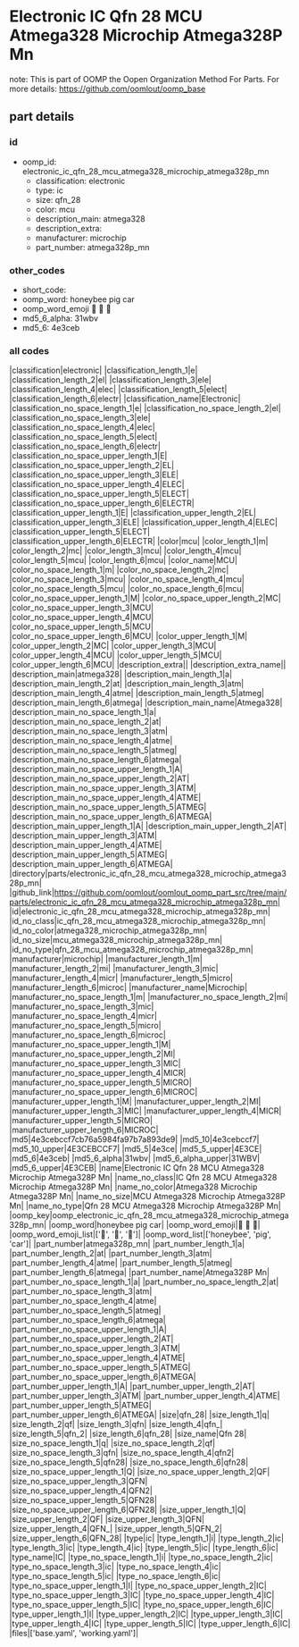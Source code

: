 # Electronic IC Qfn 28 MCU Atmega328 Microchip Atmega328P Mn  

note: This is part of OOMP the Oopen Organization Method For Parts. For more details: https://github.com/oomlout/oomp_base

##  part details





### id
* oomp_id: electronic_ic_qfn_28_mcu_atmega328_microchip_atmega328p_mn
  * classification: electronic
  * type: ic
  * size: qfn_28
  * color: mcu
  * description_main: atmega328
  * description_extra: 
  * manufacturer: microchip
  * part_number: atmega328p_mn

### other_codes
* short_code: 
* oomp_word: honeybee pig car
* oomp_word_emoji :honeybee: :pig: :car:
* md5_6_alpha: 31wbv
* md5_6: 4e3ceb

### all codes 
|classification|electronic|
|classification_length_1|e|
|classification_length_2|el|
|classification_length_3|ele|
|classification_length_4|elec|
|classification_length_5|elect|
|classification_length_6|electr|
|classification_name|Electronic|
|classification_no_space_length_1|e|
|classification_no_space_length_2|el|
|classification_no_space_length_3|ele|
|classification_no_space_length_4|elec|
|classification_no_space_length_5|elect|
|classification_no_space_length_6|electr|
|classification_no_space_upper_length_1|E|
|classification_no_space_upper_length_2|EL|
|classification_no_space_upper_length_3|ELE|
|classification_no_space_upper_length_4|ELEC|
|classification_no_space_upper_length_5|ELECT|
|classification_no_space_upper_length_6|ELECTR|
|classification_upper_length_1|E|
|classification_upper_length_2|EL|
|classification_upper_length_3|ELE|
|classification_upper_length_4|ELEC|
|classification_upper_length_5|ELECT|
|classification_upper_length_6|ELECTR|
|color|mcu|
|color_length_1|m|
|color_length_2|mc|
|color_length_3|mcu|
|color_length_4|mcu|
|color_length_5|mcu|
|color_length_6|mcu|
|color_name|MCU|
|color_no_space_length_1|m|
|color_no_space_length_2|mc|
|color_no_space_length_3|mcu|
|color_no_space_length_4|mcu|
|color_no_space_length_5|mcu|
|color_no_space_length_6|mcu|
|color_no_space_upper_length_1|M|
|color_no_space_upper_length_2|MC|
|color_no_space_upper_length_3|MCU|
|color_no_space_upper_length_4|MCU|
|color_no_space_upper_length_5|MCU|
|color_no_space_upper_length_6|MCU|
|color_upper_length_1|M|
|color_upper_length_2|MC|
|color_upper_length_3|MCU|
|color_upper_length_4|MCU|
|color_upper_length_5|MCU|
|color_upper_length_6|MCU|
|description_extra||
|description_extra_name||
|description_main|atmega328|
|description_main_length_1|a|
|description_main_length_2|at|
|description_main_length_3|atm|
|description_main_length_4|atme|
|description_main_length_5|atmeg|
|description_main_length_6|atmega|
|description_main_name|Atmega328|
|description_main_no_space_length_1|a|
|description_main_no_space_length_2|at|
|description_main_no_space_length_3|atm|
|description_main_no_space_length_4|atme|
|description_main_no_space_length_5|atmeg|
|description_main_no_space_length_6|atmega|
|description_main_no_space_upper_length_1|A|
|description_main_no_space_upper_length_2|AT|
|description_main_no_space_upper_length_3|ATM|
|description_main_no_space_upper_length_4|ATME|
|description_main_no_space_upper_length_5|ATMEG|
|description_main_no_space_upper_length_6|ATMEGA|
|description_main_upper_length_1|A|
|description_main_upper_length_2|AT|
|description_main_upper_length_3|ATM|
|description_main_upper_length_4|ATME|
|description_main_upper_length_5|ATMEG|
|description_main_upper_length_6|ATMEGA|
|directory|parts/electronic_ic_qfn_28_mcu_atmega328_microchip_atmega328p_mn|
|github_link|https://github.com/oomlout/oomlout_oomp_part_src/tree/main/parts/electronic_ic_qfn_28_mcu_atmega328_microchip_atmega328p_mn|
|id|electronic_ic_qfn_28_mcu_atmega328_microchip_atmega328p_mn|
|id_no_class|ic_qfn_28_mcu_atmega328_microchip_atmega328p_mn|
|id_no_color|atmega328_microchip_atmega328p_mn|
|id_no_size|mcu_atmega328_microchip_atmega328p_mn|
|id_no_type|qfn_28_mcu_atmega328_microchip_atmega328p_mn|
|manufacturer|microchip|
|manufacturer_length_1|m|
|manufacturer_length_2|mi|
|manufacturer_length_3|mic|
|manufacturer_length_4|micr|
|manufacturer_length_5|micro|
|manufacturer_length_6|microc|
|manufacturer_name|Microchip|
|manufacturer_no_space_length_1|m|
|manufacturer_no_space_length_2|mi|
|manufacturer_no_space_length_3|mic|
|manufacturer_no_space_length_4|micr|
|manufacturer_no_space_length_5|micro|
|manufacturer_no_space_length_6|microc|
|manufacturer_no_space_upper_length_1|M|
|manufacturer_no_space_upper_length_2|MI|
|manufacturer_no_space_upper_length_3|MIC|
|manufacturer_no_space_upper_length_4|MICR|
|manufacturer_no_space_upper_length_5|MICRO|
|manufacturer_no_space_upper_length_6|MICROC|
|manufacturer_upper_length_1|M|
|manufacturer_upper_length_2|MI|
|manufacturer_upper_length_3|MIC|
|manufacturer_upper_length_4|MICR|
|manufacturer_upper_length_5|MICRO|
|manufacturer_upper_length_6|MICROC|
|md5|4e3cebccf7cb76a5984fa97b7a893de9|
|md5_10|4e3cebccf7|
|md5_10_upper|4E3CEBCCF7|
|md5_5|4e3ce|
|md5_5_upper|4E3CE|
|md5_6|4e3ceb|
|md5_6_alpha|31wbv|
|md5_6_alpha_upper|31WBV|
|md5_6_upper|4E3CEB|
|name|Electronic IC Qfn 28 MCU Atmega328 Microchip Atmega328P Mn|
|name_no_class|IC Qfn 28 MCU Atmega328 Microchip Atmega328P Mn|
|name_no_color|Atmega328 Microchip Atmega328P Mn|
|name_no_size|MCU Atmega328 Microchip Atmega328P Mn|
|name_no_type|Qfn 28 MCU Atmega328 Microchip Atmega328P Mn|
|oomp_key|oomp_electronic_ic_qfn_28_mcu_atmega328_microchip_atmega328p_mn|
|oomp_word|honeybee pig car|
|oomp_word_emoji|:honeybee: :pig: :car:|
|oomp_word_emoji_list|[':honeybee:', ':pig:', ':car:']|
|oomp_word_list|['honeybee', 'pig', 'car']|
|part_number|atmega328p_mn|
|part_number_length_1|a|
|part_number_length_2|at|
|part_number_length_3|atm|
|part_number_length_4|atme|
|part_number_length_5|atmeg|
|part_number_length_6|atmega|
|part_number_name|Atmega328P Mn|
|part_number_no_space_length_1|a|
|part_number_no_space_length_2|at|
|part_number_no_space_length_3|atm|
|part_number_no_space_length_4|atme|
|part_number_no_space_length_5|atmeg|
|part_number_no_space_length_6|atmega|
|part_number_no_space_upper_length_1|A|
|part_number_no_space_upper_length_2|AT|
|part_number_no_space_upper_length_3|ATM|
|part_number_no_space_upper_length_4|ATME|
|part_number_no_space_upper_length_5|ATMEG|
|part_number_no_space_upper_length_6|ATMEGA|
|part_number_upper_length_1|A|
|part_number_upper_length_2|AT|
|part_number_upper_length_3|ATM|
|part_number_upper_length_4|ATME|
|part_number_upper_length_5|ATMEG|
|part_number_upper_length_6|ATMEGA|
|size|qfn_28|
|size_length_1|q|
|size_length_2|qf|
|size_length_3|qfn|
|size_length_4|qfn_|
|size_length_5|qfn_2|
|size_length_6|qfn_28|
|size_name|Qfn 28|
|size_no_space_length_1|q|
|size_no_space_length_2|qf|
|size_no_space_length_3|qfn|
|size_no_space_length_4|qfn2|
|size_no_space_length_5|qfn28|
|size_no_space_length_6|qfn28|
|size_no_space_upper_length_1|Q|
|size_no_space_upper_length_2|QF|
|size_no_space_upper_length_3|QFN|
|size_no_space_upper_length_4|QFN2|
|size_no_space_upper_length_5|QFN28|
|size_no_space_upper_length_6|QFN28|
|size_upper_length_1|Q|
|size_upper_length_2|QF|
|size_upper_length_3|QFN|
|size_upper_length_4|QFN_|
|size_upper_length_5|QFN_2|
|size_upper_length_6|QFN_28|
|type|ic|
|type_length_1|i|
|type_length_2|ic|
|type_length_3|ic|
|type_length_4|ic|
|type_length_5|ic|
|type_length_6|ic|
|type_name|IC|
|type_no_space_length_1|i|
|type_no_space_length_2|ic|
|type_no_space_length_3|ic|
|type_no_space_length_4|ic|
|type_no_space_length_5|ic|
|type_no_space_length_6|ic|
|type_no_space_upper_length_1|I|
|type_no_space_upper_length_2|IC|
|type_no_space_upper_length_3|IC|
|type_no_space_upper_length_4|IC|
|type_no_space_upper_length_5|IC|
|type_no_space_upper_length_6|IC|
|type_upper_length_1|I|
|type_upper_length_2|IC|
|type_upper_length_3|IC|
|type_upper_length_4|IC|
|type_upper_length_5|IC|
|type_upper_length_6|IC|
|files|['base.yaml', 'working.yaml']|
